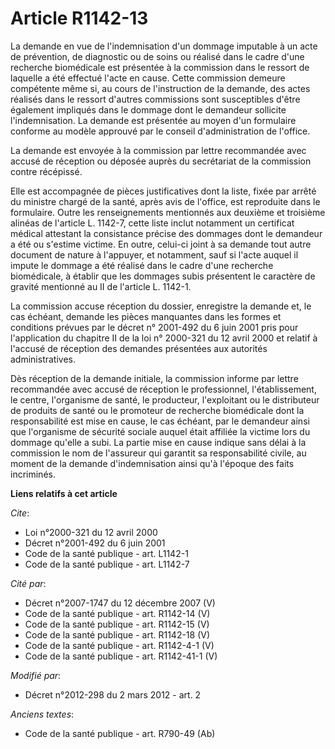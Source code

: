 # Article R1142-13

La demande en vue de l'indemnisation d'un dommage imputable à un acte de prévention, de diagnostic ou de soins ou réalisé
dans le cadre d'une recherche biomédicale est présentée à la commission dans le ressort de laquelle a été effectué l'acte en
cause. Cette commission demeure compétente même si, au cours de l'instruction de la demande, des actes réalisés dans le
ressort d'autres commissions sont susceptibles d'être également impliqués dans le dommage dont le demandeur sollicite
l'indemnisation. La demande est présentée au moyen d'un formulaire conforme au modèle approuvé par le conseil
d'administration de l'office. 

La demande est envoyée à la commission par lettre recommandée avec accusé de réception ou déposée auprès du secrétariat de la
commission contre récépissé. 

Elle est accompagnée de pièces justificatives dont la liste, fixée par arrêté du ministre chargé de la santé, après avis de
l'office, est reproduite dans le formulaire. Outre les renseignements mentionnés aux deuxième et troisième alinéas de
l'article L. 1142-7, cette liste inclut notamment un certificat médical attestant la consistance précise des dommages dont le
demandeur a été ou s'estime victime. En outre, celui-ci joint à sa demande tout autre document de nature à l'appuyer, et
notamment, sauf si l'acte auquel il impute le dommage a été réalisé dans le cadre d'une recherche biomédicale, à établir que
les dommages subis présentent le caractère de gravité mentionné au II de l'article L. 1142-1. 

La commission accuse réception du dossier, enregistre la demande et, le cas échéant, demande les pièces manquantes dans les
formes et conditions prévues par le décret n° 2001-492 du 6 juin 2001 pris pour l'application du chapitre II de la loi n°
2000-321 du 12 avril 2000 et relatif à l'accusé de réception des demandes présentées aux autorités administratives. 

Dès réception de la demande initiale, la commission informe par lettre recommandée avec accusé de réception le professionnel,
l'établissement, le centre, l'organisme de santé, le producteur, l'exploitant ou le distributeur de produits de santé ou le
promoteur de recherche biomédicale dont la responsabilité est mise en cause, le cas échéant, par le demandeur ainsi que
l'organisme de sécurité sociale auquel était affiliée la victime lors du dommage qu'elle a subi. La partie mise en cause
indique sans délai à la commission le nom de l'assureur qui garantit sa responsabilité civile, au moment de la demande
d'indemnisation ainsi qu'à l'époque des faits incriminés.

**Liens relatifs à cet article**

_Cite_:

  - Loi n°2000-321 du 12 avril 2000
  - Décret n°2001-492 du 6 juin 2001
  - Code de la santé publique - art. L1142-1
  - Code de la santé publique - art. L1142-7

_Cité par_:

  - Décret n°2007-1747 du 12 décembre 2007 (V)
  - Code de la santé publique - art. R1142-14 (V)
  - Code de la santé publique - art. R1142-15 (V)
  - Code de la santé publique - art. R1142-18 (V)
  - Code de la santé publique - art. R1142-4-1 (V)
  - Code de la santé publique - art. R1142-41-1 (V)

_Modifié par_:

  - Décret n°2012-298 du 2 mars 2012 - art. 2

_Anciens textes_:

  - Code de la santé publique - art. R790-49 (Ab)
